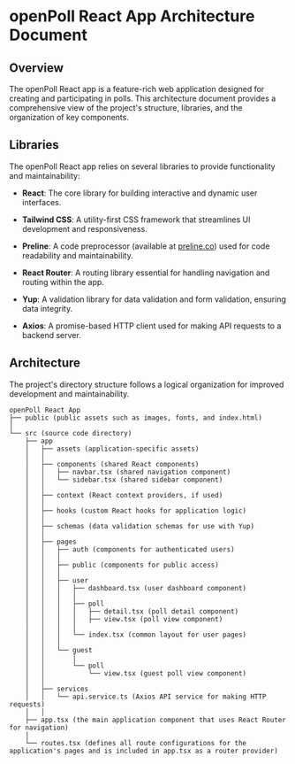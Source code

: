 # openPoll React App Architecture Document

## Overview

The openPoll React app is a feature-rich web application designed for creating and participating in polls. This architecture document provides a comprehensive view of the project's structure, libraries, and the organization of key components.

## Libraries

The openPoll React app relies on several libraries to provide functionality and maintainability:

- **React**: The core library for building interactive and dynamic user interfaces.

- **Tailwind CSS**: A utility-first CSS framework that streamlines UI development and responsiveness.

- **Preline**: A code preprocessor (available at [preline.co](https://preline.co/index.html)) used for code readability and maintainability.

- **React Router**: A routing library essential for handling navigation and routing within the app.

- **Yup**: A validation library for data validation and form validation, ensuring data integrity.

- **Axios**: A promise-based HTTP client used for making API requests to a backend server.

## Architecture

The project's directory structure follows a logical organization for improved development and maintainability.

```plaintext
openPoll React App
├── public (public assets such as images, fonts, and index.html)
│
└── src (source code directory)
    ├── app
    │   ├── assets (application-specific assets)
    │   │
    │   ├── components (shared React components)
    │   │   ├── navbar.tsx (shared navigation component)
    │   │   └── sidebar.tsx (shared sidebar component)
    │   │
    │   ├── context (React context providers, if used)
    │   │
    │   ├── hooks (custom React hooks for application logic)
    │   │
    │   ├── schemas (data validation schemas for use with Yup)
    │   │
    │   ├── pages
    │   │   ├── auth (components for authenticated users)
    │   │   │
    │   │   ├── public (components for public access)
    │   │   │
    │   │   ├── user
    │   │   │   ├── dashboard.tsx (user dashboard component)
    │   │   │   │
    │   │   │   ├── poll
    │   │   │   │   ├── detail.tsx (poll detail component)
    │   │   │   │   ├── view.tsx (poll view component)
    │   │   │   │
    │   │   │   └── index.tsx (common layout for user pages)
    │   │   │
    │   │   └── guest
    │   │       │
    │   │       └── poll
    │   │           └── view.tsx (guest poll view component)
    │   │
    │   ├── services
    │   │   └── api.service.ts (Axios API service for making HTTP requests)
    │   │
    ├── app.tsx (the main application component that uses React Router for navigation)
    │
    └── routes.tsx (defines all route configurations for the application's pages and is included in app.tsx as a router provider)
```
